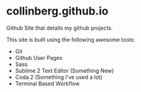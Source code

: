 # collinberg.github.io
Github Site that details my github projects.

This site is built using the following awesome tools:
 * Git
 * Github User Pages
 * Sass
 * Sublime 2 Text Editor (Something New)
 * Coda 2 (Something I've used a lot)
 * Terminal Based Workflow
